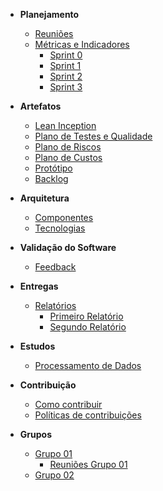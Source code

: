 * **Planejamento**
	* [Reuniões](reunioes/reunioes.md)
	* [Métricas e Indicadores](sprint/metricas.md)
		- [Sprint 0](sprint/sprint_0.md)
		- [Sprint 1](sprint/sprint_1.md)
		- [Sprint 2](sprint/sprint_2.md)
		- [Sprint 3](sprint/sprint_3.md)

* **Artefatos**
	* [Lean Inception](reunioes/lean.md)
	* [Plano de Testes e Qualidade](grupos/grupo_01/plano_de_teste_e_qualidade.md)
	* [Plano de Riscos](sprint/plano_gerenciamento_riscos.md)
	* [Plano de Custos](artefatos/plano_de_gerenciamento_de_custos.md)
	* [Protótipo](prototipo/prototipo.md)
	* [Backlog](backlog/backlog.md)

* **Arquitetura**
	* [Componentes](microservice/microservice.md)
	* [Tecnologias](arquitetura/arquetura.md)

* **Validação do Software**
	* [Feedback](feedback/feedback.md)


* **Entregas**
	* [Relatórios](relatorio/relatorios.md)
		* [Primeiro Relatório](relatorio/primeiro.md)
		* [Segundo Relatório](relatorio/segundo.md)

* **Estudos**
	* [Processamento de Dados](estudos/dataprocess.md)

* **Contribuição**
	* [Como contribuir](guia_de_contribuicao/como_contribuir.md)
	<!-- * [Código de conduta](guia_de_contribuicao/codigo_de_conduta.md) -->
	* [Políticas de contribuições](guia_de_contribuicao/politicas_de_contribuicao_do_repositorio.md)

* **Grupos**
	* [Grupo 01](grupos/grupo_01)
		* [Reuniões Grupo 01](reunioes_grupo01/reunioes.md)
	* [Grupo 02](grupos/grupo_02)

